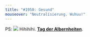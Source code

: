 ```yaml
---
title: "#1950: Gesund"
mouseover: "Neutralisierung. Wuhuu!"
---
```


PS:
<a href="http://www.fonflatter.de/kalender"><img src="http://www.fonflatter.de/bilder/2011.png"></a>
Hihihihi. <a  href="http://www.fonflatter.de/kalender"><strong>Tag der Albernheiten</strong></a>.

